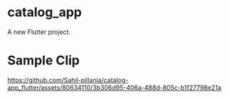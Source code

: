 # catalog_app

A new Flutter project.

# Sample Clip

https://github.com/Sahil-pillania/catalog-app_flutter/assets/80634110/3b306d95-406a-488d-805c-b1f27798e21a


